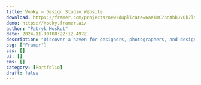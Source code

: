 ```yaml
---
title: Vooky — Design Studio Website
download: https://framer.com/projects/new?duplicate=6aXTmC7nnAhbJVQk7lNq&via=pmoskot&duplicateType=siteTemplate
demo: https://vooky.framer.ai/
author: "Patryk Moskot"
date: 2024-11-30T08:22:12.497Z
description: "Discover a haven for designers, photographers, and design studios. Immerse yourself in a carefully curated portfolio, a testament to the artistry and creativity shaping visual narratives and user-centric experiences."
ssg: ["Framer"]
css: []
ui: []
cms: []
category: [Portfolio]
draft: false
---
```

